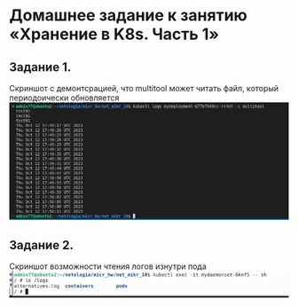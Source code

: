# Домашнее задание к занятию «Хранение в K8s. Часть 1»

## Задание 1. 
Cкриншот с демонтсрацией, что multitool может читать файл, который периодоически обновляется
![01](/images/01.png)



## Задание 2. 
Cкриншот возможности чтения логов изнутри пода
![02](/images/02.png)

